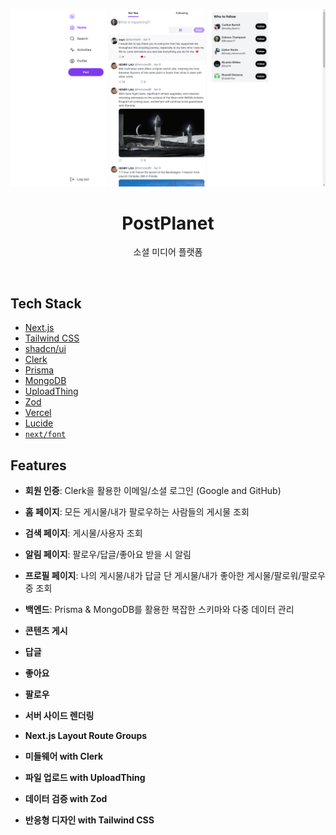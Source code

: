 ![homepage](/public/homepage.png)

<h1 align="center">PostPlanet</h1>

<p align="center">
  소셜 미디어 플랫폼
</p>
<br/>

## Tech Stack

- [Next.js](https://nextjs.org/)
- [Tailwind CSS](https://tailwindcss.com/)
- [shadcn/ui](https://ui.shadcn.com/)
- [Clerk](https://clerk.com/)
- [Prisma](https://www.prisma.io/)
- [MongoDB](https://www.mongodb.com/)
- [UploadThing](https://uploadthing.com/)
- [Zod](https://zod.dev/)
- [Vercel](https://vercel.com/)
- [Lucide](https://lucide.dev/)
- [`next/font`](https://nextjs.org/docs/basic-features/font-optimization)

## Features

- **회원 인증**: Clerk을 활용한 이메일/소셜 로그인 (Google and GitHub)

- **홈 페이지**: 모든 게시물/내가 팔로우하는 사람들의 게시물 조회

- **검색 페이지**: 게시물/사용자 조회

- **알림 페이지**: 팔로우/답글/좋아요 받을 시 알림

- **프로필 페이지**: 나의 게시물/내가 답글 단 게시물/내가 좋아한 게시물/팔로워/팔로우 중 조회

- **백엔드**: Prisma & MongoDB를 활용한 복잡한 스키마와 다중 데이터 관리

- **콘텐츠 게시**

- **답글**

- **좋아요**

- **팔로우**

- **서버 사이드 렌더링**

- **Next.js Layout Route Groups**

- **미들웨어 with Clerk**

- **파일 업로드 with UploadThing**

- **데이터 검증 with Zod**

- **반응형 디자인 with Tailwind CSS**
